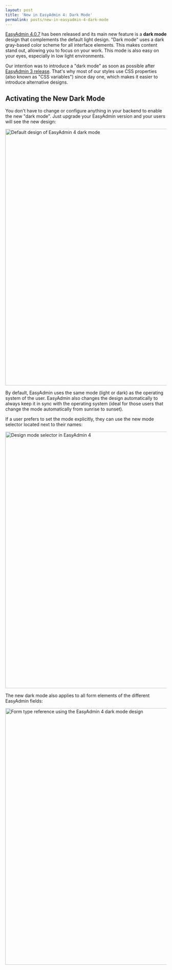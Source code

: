```yaml
---
layout: post
title: 'New in EasyAdmin 4: Dark Mode'
permalink: posts/new-in-easyadmin-4-dark-mode
---
```


[EasyAdmin 4.0.7][1] has been released and its main new feature is a **dark mode**
design that complements the default light design. "Dark mode" uses a dark gray-based
color scheme for all interface elements. This makes content stand out, allowing
you to focus on your work. This mode is also easy on your eyes, especially in
low light environments.

Our intention was to introduce a "dark mode" as soon as possible after
[EasyAdmin 3 release][2]. That's why most of our styles use CSS properties (also
known as "CSS variables") since day one, which makes it easier to introduce
alternative designs.

Activating the New Dark Mode
----------------------------

You don't have to change or configure anything in your backend to enable the new
"dark mode". Just upgrade your EasyAdmin version and your users will see the new
design:

<a href="{{site.url}}/images/easyadmin-dark-mode-index-page.png" target="_blank">
    <img height="800" src="{{site.url}}/images/easyadmin-dark-mode-index-page.png" alt="Default design of EasyAdmin 4 dark mode" />
</a>

By default, EasyAdmin uses the same mode (light or dark) as the operating system
of the user. EasyAdmin also changes the design automatically to always keep it
in sync with the operating system (ideal for those users that change the mode
automatically from sunrise to sunset).

If a user prefers to set the mode explicitly, they can use the new mode selector
located next to their names:

<a href="{{site.url}}/images/easyadmin-dark-mode-selector.png" target="_blank">
    <img height="800" src="{{site.url}}/images/easyadmin-dark-mode-selector.png" alt="Design mode selector in EasyAdmin 4" />
</a>

The new dark mode also applies to all form elements of the different EasyAdmin
fields:

<a href="{{site.url}}/images/easyadmin-dark-mode-form-types-reference.png" target="_blank">
    <img height="800" src="{{site.url}}/images/easyadmin-dark-mode-form-types-reference.png" alt="Form type reference using the EasyAdmin 4 dark mode design" />
</a>

[1]: https://github.com/EasyCorp/EasyAdminBundle/releases/tag/v4.0.7
[2]: https://easycorp.github.io/blog//posts/easyadmin-3-is-released

